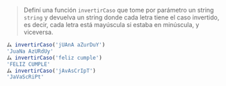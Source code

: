 > Definí una función `invertirCaso` que tome por parámetro un string `string` y devuelva un string donde cada letra tiene el caso invertido, es decir, cada letra está mayúscula si estaba en minúscula, y viceversa.
>
```javascript
ム invertirCaso('jUAnA aZurDuY') 
'JuaNa AzURdUy'
ム invertirCaso('feliz cumple') 
'FELIZ CUMPLE'
ム invertirCaso('jAvAsCrIpT')
'JaVaScRiPt'
```
